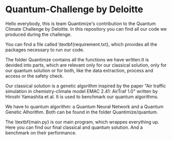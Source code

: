 # Quantum-Challenge by Deloitte
Hello everybody,
this is team Quantimize's contribution to the Quantum Climate Challenge by Deloitte.
In this repository you can find all our code we produced during the challenge.

You can find a file called \textbf{requirement.txt}, which provides all the packages necessary to run our code. 

The folder Quantimze contains all the functions we have written.It is devided into parts, which are relevant only for our classical solution, only for our quantum solution or for both, like the data extraction, process and access or the safety check.

Our classical solution is a genetic algorithm inspired by the paper "Air traffic simulation in chemistry-climate model EMAC 2.41: AirTraf 1.0" written by Hiroshi Yamashita et al. It is used to benchmark our quantum algorithms.

We have to quantum algorithm: a Quantum Neural Network and a Quantum Genetic Alhorithm. Both can be found in the folder Quantimize/quantum.

The \textbf{main.py} is our main program, which wrappes everything up. Here you can find our final classical and quantum solution. And a benchmark on their performance. 


